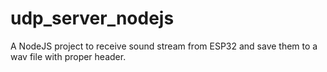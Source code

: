 # udp_server_nodejs
A NodeJS project to receive sound stream from ESP32 and save them to a wav file with proper header.
